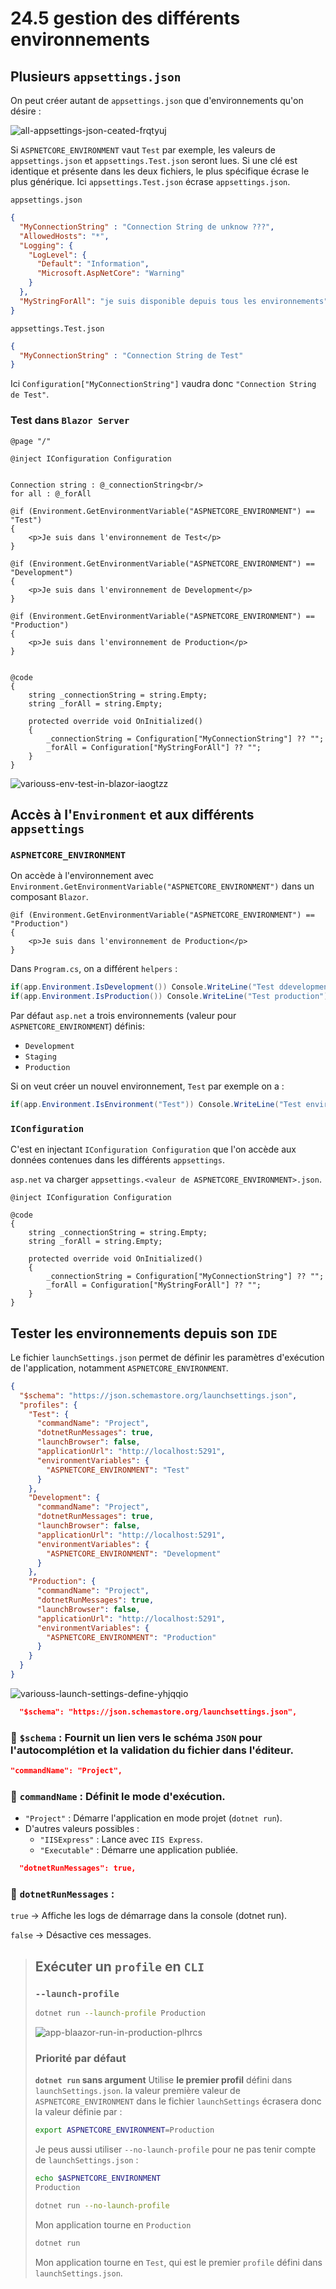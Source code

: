 # 24.5 gestion des différents environnements

## Plusieurs `appsettings.json`

On peut créer autant de `appsettings.json` que d'environnements qu'on désire :

<img src="assets/all-appsettings-json-ceated-frqtyuj.png" alt="all-appsettings-json-ceated-frqtyuj" />

Si `ASPNETCORE_ENVIRONMENT` vaut `Test` par exemple, les valeurs de `appsettings.json` et `appsettings.Test.json` seront lues. Si une clé est identique et présente dans les deux fichiers, le plus spécifique écrase le plus générique. Ici `appsettings.Test.json` écrase `appsettings.json`.

`appsettings.json`

```json
{
  "MyConnectionString" : "Connection String de unknow ???",
  "AllowedHosts": "*",
  "Logging": {
    "LogLevel": {
      "Default": "Information",
      "Microsoft.AspNetCore": "Warning"
    }
  },
  "MyStringForAll": "je suis disponible depuis tous les environnements"
}
```



`appsettings.Test.json`

```json
{
  "MyConnectionString" : "Connection String de Test"
}
```

Ici `Configuration["MyConnectionString"]` vaudra donc `"Connection String de Test"`.

### Test dans `Blazor Server`

```react
@page "/"

@inject IConfiguration Configuration


Connection string : @_connectionString<br/>
for all : @_forAll

@if (Environment.GetEnvironmentVariable("ASPNETCORE_ENVIRONMENT") == "Test")
{
    <p>Je suis dans l'environnement de Test</p>
}

@if (Environment.GetEnvironmentVariable("ASPNETCORE_ENVIRONMENT") == "Development")
{
    <p>Je suis dans l'environnement de Development</p>
}

@if (Environment.GetEnvironmentVariable("ASPNETCORE_ENVIRONMENT") == "Production")
{
    <p>Je suis dans l'environnement de Production</p>
}


@code
{
    string _connectionString = string.Empty;
    string _forAll = string.Empty;

    protected override void OnInitialized()
    {
        _connectionString = Configuration["MyConnectionString"] ?? "";
        _forAll = Configuration["MyStringForAll"] ?? "";
    }
}
```

<img src="assets/variouss-env-test-in-blazor-iaogtzz.png" alt="variouss-env-test-in-blazor-iaogtzz" />



## Accès à l'`Environment` et aux différents `appsettings`

### `ASPNETCORE_ENVIRONMENT`

On accède à l'environnement avec `Environment.GetEnvironmentVariable("ASPNETCORE_ENVIRONMENT")` dans un composant `Blazor`.

```react
@if (Environment.GetEnvironmentVariable("ASPNETCORE_ENVIRONMENT") == "Production")
{
    <p>Je suis dans l'environnement de Production</p>
}
```

Dans `Program.cs`, on a différent `helpers` :

```cs
if(app.Environment.IsDevelopment()) Console.WriteLine("Test ddevelopment");
if(app.Environment.IsProduction()) Console.WriteLine("Test production");
```

Par défaut `asp.net` a trois environnements (valeur pour `ASPNETCORE_ENVIRONMENT`) définis:

- `Development`
- `Staging`
- `Production`

Si on veut créer un nouvel environnement, `Test` par exemple on a :

```cs
if(app.Environment.IsEnvironment("Test")) Console.WriteLine("Test environment");
```



### `IConfiguration`

C'est en injectant `IConfiguration Configuration` que l'on accède aux données contenues dans les différents `appsettings`.

 `asp.net` va charger `appsettings.<valeur de ASPNETCORE_ENVIRONMENT>.json`.

```react
@inject IConfiguration Configuration

@code
{
    string _connectionString = string.Empty;
    string _forAll = string.Empty;

    protected override void OnInitialized()
    {
        _connectionString = Configuration["MyConnectionString"] ?? "";
        _forAll = Configuration["MyStringForAll"] ?? "";
    }
}
```



## Tester les environnements depuis son `IDE`

Le fichier `launchSettings.json` permet de définir les paramètres d'exécution de l'application, notamment `ASPNETCORE_ENVIRONMENT`.

```json
{
  "$schema": "https://json.schemastore.org/launchsettings.json",
  "profiles": {
    "Test": {
      "commandName": "Project",
      "dotnetRunMessages": true,
      "launchBrowser": false,
      "applicationUrl": "http://localhost:5291",
      "environmentVariables": {
        "ASPNETCORE_ENVIRONMENT": "Test"
      }
    },
    "Development": {
      "commandName": "Project",
      "dotnetRunMessages": true,
      "launchBrowser": false,
      "applicationUrl": "http://localhost:5291",
      "environmentVariables": {
        "ASPNETCORE_ENVIRONMENT": "Development"
      }
    },
    "Production": {
      "commandName": "Project",
      "dotnetRunMessages": true,
      "launchBrowser": false,
      "applicationUrl": "http://localhost:5291",
      "environmentVariables": {
        "ASPNETCORE_ENVIRONMENT": "Production"
      }
    }
  }
}
```

<img src="assets/variouss-launch-settings-define-yhjqqio.png" alt="variouss-launch-settings-define-yhjqqio" />

```json
  "$schema": "https://json.schemastore.org/launchsettings.json",
```

### 🔹 `$schema` : Fournit un lien vers le schéma `JSON` pour l'autocomplétion et la validation du fichier dans l'éditeur.


```json
"commandName": "Project",
```



### 🔹 **`commandName`** : Définit le mode d'exécution.

- `"Project"` : Démarre l'application en mode projet (`dotnet run`).
- D'autres valeurs possibles :
  - `"IISExpress"` : Lance avec `IIS Express`.
  - `"Executable"` : Démarre une application publiée.

```json
  "dotnetRunMessages": true,
```


### 🔹 `dotnetRunMessages` :

`true` → Affiche les logs de démarrage dans la console (dotnet run).

`false` → Désactive ces messages.



> ## Exécuter un `profile` en `CLI`
>
> ### `--launch-profile`
>
> ```bash
> dotnet run --launch-profile Production
> ```
>
> <img src="assets/app-blaazor-run-in-production-plhrcs.png" alt="app-blaazor-run-in-production-plhrcs" />
>
> ### Priorité par défaut
>
> **`dotnet run` sans argument** Utilise **le premier profil** défini dans `launchSettings.json`. la valeur première valeur de `ASPNETCORE_ENVIRONMENT` dans le fichier `launchSettings` écrasera donc la valeur définie par :
>
> ```bash 
> export ASPNETCORE_ENVIRONMENT=Production
> ```
>
> Je peus aussi utiliser `--no-launch-profile` pour ne pas tenir compte de `launchSettings.json` :
>
> ```bash
> echo $ASPNETCORE_ENVIRONMENT        
> Production
> 
> dotnet run --no-launch-profile 
> ```
>
> Mon application tourne en `Production`
>
> ```bash
> dotnet run
> ```
>
> Mon application tourne en `Test`, qui est le premier `profile` défini dans `launchSettings.json`.